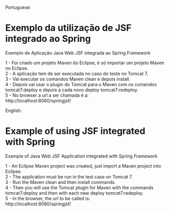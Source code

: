 Portuguese:
# ﻿﻿﻿Exemplo da utilização de JSF integrado ao Spring  

Exemplo de Aplicação Java Web JSF integrada ao Spring Framework  

1 - Foi criado um projeto Maven do Eclipse, é só importar um projeto Maven no Eclipse.     
2 - A aplicação tem de ser executada no caso do teste no Tomcat 7.  
3 - Vai executar os comandos Maven clean e depois install.  
4 - Depois vai usar o plugin do Tomcat para o Maven com os comandos   
tomcat7:deploy e depois a cada novo deploy tomcat7:redeploy.      
5 - No browser a url a ser chamada é a:   
http://localhost:8080/springjsf/  


English:
# Example of using JSF integrated with Spring  

Example of Java Web JSF Application integrated with Spring Framework  

1 - An Eclipse Maven project was created, just import a Maven project into Eclipse.  
2 - The application must be run in the test case on Tomcat 7.  
3 - Run the Maven clean and then install commands.  
4 - Then you will use the Tomcat plugin for Maven with the commands  
tomcat7:deploy and then with each new deploy tomcat7:redeploy.  
5 - In the browser, the url to be called is:  
http://localhost:8080/springjsf/
